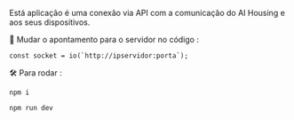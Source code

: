 Está aplicação é uma conexão via API com a comunicação do AI Housing e aos seus dispositivos.

🔑 Mudar o apontamento para o servidor no código :
```
const socket = io(`http://ipservidor:porta`);
```
🛠 Para rodar :
```
npm i
```
```
npm run dev
```
